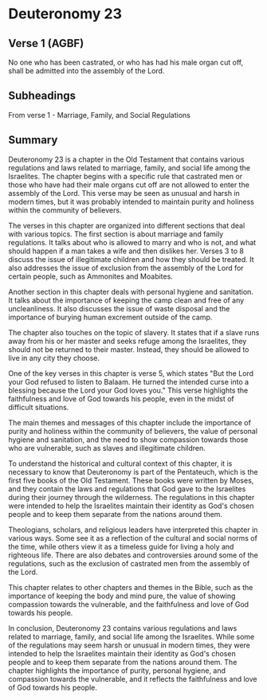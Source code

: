 # Deuteronomy 23

## Verse 1 (AGBF)

No one who has been castrated, or who has had his male organ cut off, shall be admitted into the assembly of the Lord.

## Subheadings

From verse 1 - Marriage, Family, and Social Regulations

## Summary

Deuteronomy 23 is a chapter in the Old Testament that contains various regulations and laws related to marriage, family, and social life among the Israelites. The chapter begins with a specific rule that castrated men or those who have had their male organs cut off are not allowed to enter the assembly of the Lord. This verse may be seen as unusual and harsh in modern times, but it was probably intended to maintain purity and holiness within the community of believers.

The verses in this chapter are organized into different sections that deal with various topics. The first section is about marriage and family regulations. It talks about who is allowed to marry and who is not, and what should happen if a man takes a wife and then dislikes her. Verses 3 to 8 discuss the issue of illegitimate children and how they should be treated. It also addresses the issue of exclusion from the assembly of the Lord for certain people, such as Ammonites and Moabites.

Another section in this chapter deals with personal hygiene and sanitation. It talks about the importance of keeping the camp clean and free of any uncleanliness. It also discusses the issue of waste disposal and the importance of burying human excrement outside of the camp.

The chapter also touches on the topic of slavery. It states that if a slave runs away from his or her master and seeks refuge among the Israelites, they should not be returned to their master. Instead, they should be allowed to live in any city they choose.

One of the key verses in this chapter is verse 5, which states "But the Lord your God refused to listen to Balaam. He turned the intended curse into a blessing because the Lord your God loves you." This verse highlights the faithfulness and love of God towards his people, even in the midst of difficult situations.

The main themes and messages of this chapter include the importance of purity and holiness within the community of believers, the value of personal hygiene and sanitation, and the need to show compassion towards those who are vulnerable, such as slaves and illegitimate children.

To understand the historical and cultural context of this chapter, it is necessary to know that Deuteronomy is part of the Pentateuch, which is the first five books of the Old Testament. These books were written by Moses, and they contain the laws and regulations that God gave to the Israelites during their journey through the wilderness. The regulations in this chapter were intended to help the Israelites maintain their identity as God's chosen people and to keep them separate from the nations around them.

Theologians, scholars, and religious leaders have interpreted this chapter in various ways. Some see it as a reflection of the cultural and social norms of the time, while others view it as a timeless guide for living a holy and righteous life. There are also debates and controversies around some of the regulations, such as the exclusion of castrated men from the assembly of the Lord.

This chapter relates to other chapters and themes in the Bible, such as the importance of keeping the body and mind pure, the value of showing compassion towards the vulnerable, and the faithfulness and love of God towards his people.

In conclusion, Deuteronomy 23 contains various regulations and laws related to marriage, family, and social life among the Israelites. While some of the regulations may seem harsh or unusual in modern times, they were intended to help the Israelites maintain their identity as God's chosen people and to keep them separate from the nations around them. The chapter highlights the importance of purity, personal hygiene, and compassion towards the vulnerable, and it reflects the faithfulness and love of God towards his people.